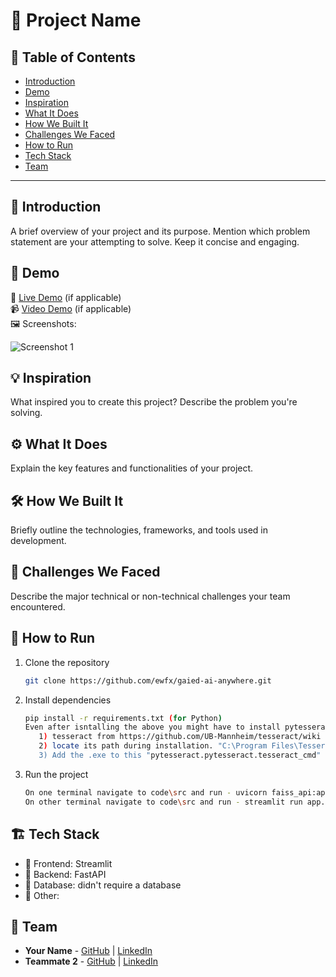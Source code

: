# 🚀 Project Name

## 📌 Table of Contents
- [Introduction](#introduction)
- [Demo](#demo)
- [Inspiration](#inspiration)
- [What It Does](#what-it-does)
- [How We Built It](#how-we-built-it)
- [Challenges We Faced](#challenges-we-faced)
- [How to Run](#how-to-run)
- [Tech Stack](#tech-stack)
- [Team](#team)

---

## 🎯 Introduction
A brief overview of your project and its purpose. Mention which problem statement are your attempting to solve. Keep it concise and engaging.

## 🎥 Demo
🔗 [Live Demo](#) (if applicable)  
📹 [Video Demo](#) (if applicable)  
🖼️ Screenshots:

![Screenshot 1](link-to-image)

## 💡 Inspiration
What inspired you to create this project? Describe the problem you're solving.

## ⚙️ What It Does
Explain the key features and functionalities of your project.

## 🛠️ How We Built It
Briefly outline the technologies, frameworks, and tools used in development.

## 🚧 Challenges We Faced
Describe the major technical or non-technical challenges your team encountered.

## 🏃 How to Run
1. Clone the repository  
   ```sh
   git clone https://github.com/ewfx/gaied-ai-anywhere.git
   ```
2. Install dependencies  
   ```sh
   pip install -r requirements.txt (for Python)
   Even after isntalling the above you might have to install pytesseract as below on Windows,
      1) tesseract from https://github.com/UB-Mannheim/tesseract/wiki
      2) locate its path during installation. "C:\Program Files\Tesseract-OCR\" was the default path for me (it might vary with yours so please keep a note of it)
      3) Add the .exe to this "pytesseract.pytesseract.tesseract_cmd" variable in code\src\utils\util.py (as of now it is populated with my default path)
   ```
3. Run the project  
   ```sh
   On one terminal navigate to code\src and run - uvicorn faiss_api:app --host 0.0.0.0 --port 8000 --reload
   On other terminal navigate to code\src and run - streamlit run app.py
   ```

## 🏗️ Tech Stack
- 🔹 Frontend: Streamlit
- 🔹 Backend: FastAPI
- 🔹 Database: didn't require a database
- 🔹 Other: 

## 👥 Team
- **Your Name** - [GitHub](#) | [LinkedIn](#)
- **Teammate 2** - [GitHub](#) | [LinkedIn](#)
